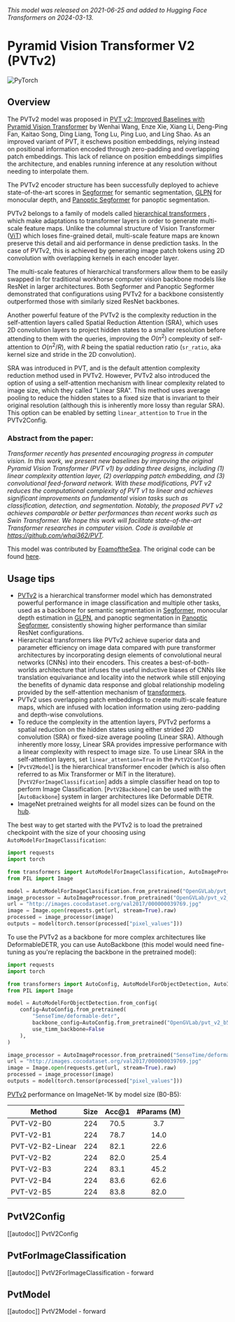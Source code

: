 <!--Copyright 2024 The HuggingFace Team. All rights reserved.

Licensed under the Apache License, Version 2.0 (the "License"); you may not use this file except in compliance with
the License. You may obtain a copy of the License at

http://www.apache.org/licenses/LICENSE-2.0

Unless required by applicable law or agreed to in writing, software distributed under the License is distributed on
an "AS IS" BASIS, WITHOUT WARRANTIES OR CONDITIONS OF ANY KIND, either express or implied. See the License for the
specific language governing permissions and limitations under the License.
-->
*This model was released on 2021-06-25 and added to Hugging Face Transformers on 2024-03-13.*

# Pyramid Vision Transformer V2 (PVTv2)

<div class="flex flex-wrap space-x-1">
<img alt="PyTorch" src="https://img.shields.io/badge/PyTorch-DE3412?style=flat&logo=pytorch&logoColor=white">
</div>

## Overview

The PVTv2 model was proposed in
[PVT v2: Improved Baselines with Pyramid Vision Transformer](https://huggingface.co/papers/2106.13797) by Wenhai Wang, Enze Xie, Xiang Li, Deng-Ping Fan, Kaitao Song, Ding Liang, Tong Lu, Ping Luo, and Ling Shao. As an improved variant of PVT, it eschews position embeddings, relying instead on positional information encoded through zero-padding and overlapping patch embeddings. This lack of reliance on position embeddings simplifies the architecture, and enables running inference at any resolution without needing to interpolate them.

The PVTv2 encoder structure has been successfully deployed to achieve state-of-the-art scores in [Segformer](https://huggingface.co/papers/2105.15203) for semantic segmentation, [GLPN](https://huggingface.co/papers/2201.07436) for monocular depth, and [Panoptic Segformer](https://huggingface.co/papers/2109.03814) for panoptic segmentation.

PVTv2 belongs to a family of models called [hierarchical transformers](https://natecibik.medium.com/the-rise-of-vision-transformers-f623c980419f) , which make adaptations to transformer layers in order to generate multi-scale feature maps. Unlike the columnal structure of Vision Transformer ([ViT](https://huggingface.co/papers/2010.11929)) which loses fine-grained detail, multi-scale feature maps are known preserve this detail and aid performance in dense prediction tasks. In the case of PVTv2, this is achieved by generating image patch tokens using 2D convolution with overlapping kernels in each encoder layer.

The multi-scale features of hierarchical transformers allow them to be easily swapped in for traditional workhorse computer vision backbone models like ResNet in larger architectures. Both Segformer and Panoptic Segformer demonstrated that configurations using PVTv2 for a backbone consistently outperformed those with similarly sized ResNet backbones.

Another powerful feature of the PVTv2 is the complexity reduction in the self-attention layers called Spatial Reduction Attention (SRA), which uses 2D convolution layers to project hidden states to a smaller resolution before attending to them with the queries, improving the $O(n^2)$ complexity of self-attention to $O(n^2/R)$, with $R$ being the spatial reduction ratio (`sr_ratio`, aka kernel size and stride in the 2D convolution).

SRA was introduced in PVT, and is the default attention complexity reduction method used in PVTv2. However, PVTv2 also introduced the option of using a self-attention mechanism with linear complexity related to image size, which they called "Linear SRA". This method uses average pooling to reduce the hidden states to a fixed size that is invariant to their original resolution (although this is inherently more lossy than regular SRA). This option can be enabled by setting `linear_attention` to `True` in the PVTv2Config.

### Abstract from the paper:

*Transformer recently has presented encouraging progress in computer vision. In this work, we present new baselines by improving the original Pyramid Vision Transformer (PVT v1) by adding three designs, including (1) linear complexity attention layer, (2) overlapping patch embedding, and (3) convolutional feed-forward network. With these modifications, PVT v2 reduces the computational complexity of PVT v1 to linear and achieves significant improvements on fundamental vision tasks such as classification, detection, and segmentation. Notably, the proposed PVT v2 achieves comparable or better performances than recent works such as Swin Transformer. We hope this work will facilitate state-of-the-art Transformer researches in computer vision. Code is available at https://github.com/whai362/PVT.*

This model was contributed by [FoamoftheSea](https://huggingface.co/FoamoftheSea). The original code can be found [here](https://github.com/whai362/PVT).

## Usage tips

- [PVTv2](https://huggingface.co/papers/2106.13797) is a hierarchical transformer model which has demonstrated powerful performance in image classification and multiple other tasks, used as a backbone for semantic segmentation in [Segformer](https://huggingface.co/papers/2105.15203), monocular depth estimation in [GLPN](https://huggingface.co/papers/2201.07436), and panoptic segmentation in [Panoptic Segformer](https://huggingface.co/papers/2109.03814), consistently showing higher performance than similar ResNet configurations.
- Hierarchical transformers like PVTv2 achieve superior data and parameter efficiency on image data compared with pure transformer architectures by incorporating design elements of convolutional neural networks (CNNs) into their encoders. This creates a best-of-both-worlds architecture that infuses the useful inductive biases of CNNs like translation equivariance and locality into the network while still enjoying the benefits of dynamic data response and global relationship modeling provided by the self-attention mechanism of [transformers](https://huggingface.co/papers/1706.03762).
- PVTv2 uses overlapping patch embeddings to create multi-scale feature maps, which are infused with location information using zero-padding and depth-wise convolutions.
- To reduce the complexity in the attention layers, PVTv2 performs a spatial reduction on the hidden states using either strided 2D convolution (SRA) or fixed-size average pooling (Linear SRA). Although inherently more lossy, Linear SRA provides impressive performance with a linear complexity with respect to image size. To use Linear SRA in the self-attention layers, set `linear_attention=True` in the `PvtV2Config`.
- [`PvtV2Model`] is the hierarchical transformer encoder (which is also often referred to as Mix Transformer or MiT in the literature). [`PvtV2ForImageClassification`] adds a simple classifier head on top to perform Image Classification. [`PvtV2Backbone`] can be used with the [`AutoBackbone`] system in larger architectures like Deformable DETR.
- ImageNet pretrained weights for all model sizes can be found on the [hub](https://huggingface.co/models?other=pvt_v2).

 The best way to get started with the PVTv2 is to load the pretrained checkpoint with the size of your choosing using `AutoModelForImageClassification`:
```python
import requests
import torch

from transformers import AutoModelForImageClassification, AutoImageProcessor
from PIL import Image

model = AutoModelForImageClassification.from_pretrained("OpenGVLab/pvt_v2_b0")
image_processor = AutoImageProcessor.from_pretrained("OpenGVLab/pvt_v2_b0")
url = "http://images.cocodataset.org/val2017/000000039769.jpg"
image = Image.open(requests.get(url, stream=True).raw)
processed = image_processor(image)
outputs = model(torch.tensor(processed["pixel_values"]))
```

To use the PVTv2 as a backbone for more complex architectures like DeformableDETR, you can use AutoBackbone (this model would need fine-tuning as you're replacing the backbone in the pretrained model):

```python
import requests
import torch

from transformers import AutoConfig, AutoModelForObjectDetection, AutoImageProcessor
from PIL import Image

model = AutoModelForObjectDetection.from_config(
    config=AutoConfig.from_pretrained(
        "SenseTime/deformable-detr",
        backbone_config=AutoConfig.from_pretrained("OpenGVLab/pvt_v2_b5"),
        use_timm_backbone=False
    ),
)

image_processor = AutoImageProcessor.from_pretrained("SenseTime/deformable-detr")
url = "http://images.cocodataset.org/val2017/000000039769.jpg"
image = Image.open(requests.get(url, stream=True).raw)
processed = image_processor(image)
outputs = model(torch.tensor(processed["pixel_values"]))
```

[PVTv2](https://github.com/whai362/PVT/tree/v2) performance on ImageNet-1K by model size (B0-B5):

| Method           | Size | Acc@1 | #Params (M) |
|------------------|:----:|:-----:|:-----------:|
| PVT-V2-B0        |  224 |  70.5 |     3.7     |
| PVT-V2-B1        |  224 |  78.7 |     14.0    |
| PVT-V2-B2-Linear |  224 |  82.1 |     22.6    |
| PVT-V2-B2        |  224 |  82.0 |     25.4    |
| PVT-V2-B3        |  224 |  83.1 |     45.2    |
| PVT-V2-B4        |  224 |  83.6 |     62.6    |
| PVT-V2-B5        |  224 |  83.8 |     82.0    |

## PvtV2Config

[[autodoc]] PvtV2Config

## PvtForImageClassification

[[autodoc]] PvtV2ForImageClassification
    - forward

## PvtModel

[[autodoc]] PvtV2Model
    - forward
